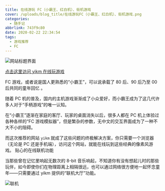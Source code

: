 ```yaml
---
title: 在线游玩 FC（小霸王、红白机）、街机游戏
cover: /uploads/blog_title/在线游玩FC（小霸王、红白机）、街机游戏.png
categories:
  - 随手记
abbrlink: 743f9c80
date: 2020-02-22 22:34:54
tags:
  - 游戏推荐
  - FC
---
```


![网站标题界面](/blog_image/在线游玩FC（小霸王、红白机）、街机游戏/网站标题界面.png)

[点击这里访问 yikm 在线玩游戏](https://www.yikm.net/)

FC 游戏，或者说是国人更熟悉的“小霸王”，可以说承载了 80 后、90 后乃至 00 后共同的童年回忆 。

随着 PC 机的普及，国内的主机游戏渐渐成了小众爱好，而小霸王成为了这几代许多人对于“手柄游戏”的唯一认知。

在“小霸王”逐渐在家庭的客厅、玩家的桌面消失以后，很多人都在 PC 机上体验过各种各样的“FC 游戏模拟器”，但是繁杂的参数，无中文的交互界面成为了一种不大不小的阻碍。

而这次推荐的网站 `yikm` 就成了这些问题的终极解决方案，你只需要一个浏览器（无论是 PC 还是手机端），访问这个网站，就能在线玩到这些经典的像素风游戏。
贴心的在线联机功能

当那些曾在记忆里响起无数次的 8-bit 音乐响起，不知道你有没有想起儿时的那些玩伴，如今即使你们在物理距离上相隔很远，也可以通过网络很方便地一起怀念童年——只需要通过 yikm 提供的“联机大厅”功能。

![联机](/blog_image/在线游玩FC（小霸王、红白机）、街机游戏/联机.png)
